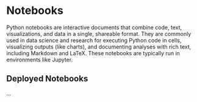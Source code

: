 # Notebooks

Python notebooks are interactive documents that combine code, text, visualizations, and data in a single, shareable format. They are commonly used in data science and research for executing Python code in cells, visualizing outputs (like charts), and documenting analyses with rich text, including Markdown and LaTeX. These notebooks are typically run in environments like Jupyter.

## Deployed Notebooks

...
